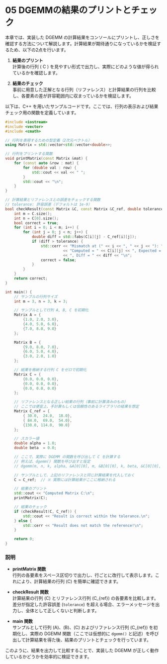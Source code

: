 # 05 DGEMMの結果のプリントとチェック

本章では、実装した DGEMM の計算結果をコンソールにプリントし、正しさを確認する方法について解説します。計算結果が期待通りになっているかを検証するため、以下の2点を行います。

1. **結果のプリント**  
   計算後の行列 \( C \) を見やすい形式で出力し、実際にどのような値が得られているかを確認します。

2. **結果のチェック**  
   事前に用意した正解となる行列（リファレンス）と計算結果の行列を比較し、各要素の差が許容範囲内に収まっているかを検証します。

以下は、C++ を用いたサンプルコードです。ここでは、行列の表示および結果チェック用の関数を定義しています。

```cpp
#include <iostream>
#include <vector>
#include <cmath>

// 行列を表現するための型定義（2次元ベクトル）
using Matrix = std::vector<std::vector<double>>;

// 行列をプリントする関数
void printMatrix(const Matrix &mat) {
    for (const auto &row : mat) {
        for (double val : row) {
            std::cout << val << " ";
        }
        std::cout << "\n";
    }
}

// 計算結果とリファレンスとの誤差をチェックする関数
// tolerance: 許容誤差（デフォルトは 1e-9）
bool checkResult(const Matrix &C, const Matrix &C_ref, double tolerance = 1e-9) {
    int m = C.size();
    int n = C[0].size();
    bool correct = true;
    for (int i = 0; i < m; i++) {
        for (int j = 0; j < n; j++) {
            double diff = std::fabs(C[i][j] - C_ref[i][j]);
            if (diff > tolerance) {
                std::cerr << "Mismatch at (" << i << ", " << j << "): "
                          << "Computed = " << C[i][j] << ", Expected = " << C_ref[i][j]
                          << ", Diff = " << diff << "\n";
                correct = false;
            }
        }
    }
    return correct;
}

int main() {
    // サンプルの行列サイズ
    int m = 3, n = 3, k = 3;

    // サンプルとして行列 A, B, C を初期化
    Matrix A = {
        {1.0, 2.0, 3.0},
        {4.0, 5.0, 6.0},
        {7.0, 8.0, 9.0}
    };

    Matrix B = {
        {9.0, 8.0, 7.0},
        {6.0, 5.0, 4.0},
        {3.0, 2.0, 1.0}
    };

    // 結果を格納する行列 C をゼロで初期化
    Matrix C = {
        {0.0, 0.0, 0.0},
        {0.0, 0.0, 0.0},
        {0.0, 0.0, 0.0}
    };

    // リファレンスとなる正しい結果の行列（事前に計算済みのもの）
    // ここでは便宜上、手計算もしくは信頼性のあるライブラリの結果を想定
    Matrix C_ref = {
        { 30.0,  24.0,  18.0},
        { 84.0,  69.0,  54.0},
        {138.0, 114.0,  90.0}
    };

    // スカラー値
    double alpha = 1.0;
    double beta  = 0.0;

    // ここで、実際に DGEMM の関数を呼び出して C を計算する
    // 例えば、dgemm() 関数を呼び出すと仮定
    // dgemm(m, n, k, alpha, &A[0][0], m, &B[0][0], k, beta, &C[0][0], m);

    // サンプルとして、上記のリファレンスと同じ計算結果を代入しておく
    C = C_ref;  // ※ 実際には計算結果がここに格納される

    // 結果のプリント
    std::cout << "Computed Matrix C:\n";
    printMatrix(C);

    // 結果のチェック
    if (checkResult(C, C_ref)) {
        std::cout << "Result is correct within the tolerance.\n";
    } else {
        std::cerr << "Result does not match the reference!\n";
    }

    return 0;
}
```

### 説明

- **printMatrix 関数**  
  行列の各要素をスペース区切りで出力し、行ごとに改行して表示します。これにより、計算結果の行列 \(C\) を簡単に確認できます。

- **checkResult 関数**  
  計算結果の行列 \(C\) とリファレンス行列 \(C_{ref}\) の各要素を比較します。差分が指定した許容誤差 (`tolerance`) を超える場合、エラーメッセージを出力し、全体として正しくないと判断します。

- **main 関数**  
  サンプルとして行列 \(A\)、\(B\)、\(C\) およびリファレンス行列 \(C_{ref}\) を初期化し、実際の DGEMM 関数（ここでは仮想的に `dgemm()` と記述）を呼び出して計算結果を得た後、結果のプリントとチェックを行っています。

このように、結果を出力して比較することで、実装した DGEMM が正しく動作しているかどうかを効率的に検証できます。  

